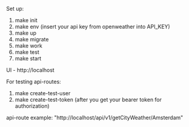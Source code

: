 Set up:

1. make init
2. make env (insert your api key from openweather into API_KEY)
3. make up
4. make migrate
5. make work
6. make test
7. make start

UI - http://localhost

For testing api-routes:
1. make create-test-user 
2. make create-test-token (after you get your bearer token for authorization)

api-route example: "http://localhost/api/v1/getCityWeather/Amsterdam"
